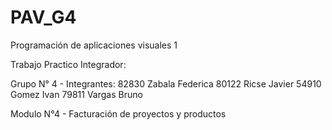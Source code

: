 # PAV_G4
Programación de aplicaciones visuales 1

Trabajo Practico Integrador:

Grupo N° 4 - Integrantes:
      82830 Zabala Federica
      80122 Ricse Javier
      54910 Gomez Ivan
      79811 Vargas Bruno

Modulo N°4 - Facturación de proyectos y productos
